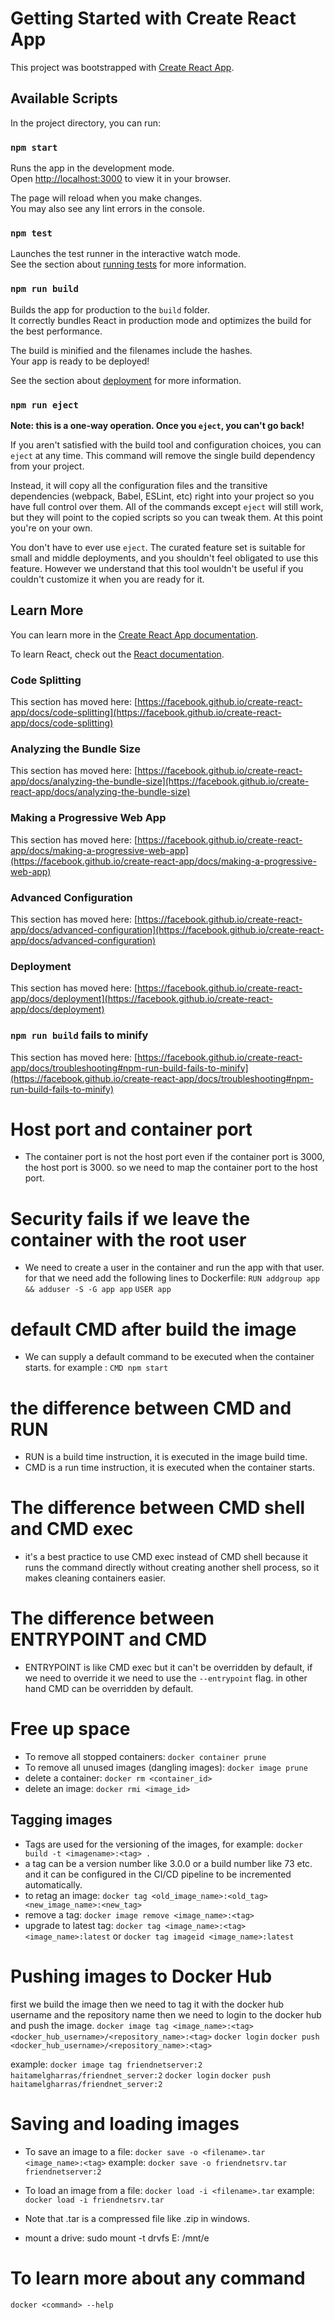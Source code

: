 # Getting Started with Create React App

This project was bootstrapped with [Create React App](https://github.com/facebook/create-react-app).

## Available Scripts

In the project directory, you can run:

### `npm start`

Runs the app in the development mode.\
Open [http://localhost:3000](http://localhost:3000) to view it in your browser.

The page will reload when you make changes.\
You may also see any lint errors in the console.

### `npm test`

Launches the test runner in the interactive watch mode.\
See the section about [running tests](https://facebook.github.io/create-react-app/docs/running-tests) for more information.

### `npm run build`

Builds the app for production to the `build` folder.\
It correctly bundles React in production mode and optimizes the build for the best performance.

The build is minified and the filenames include the hashes.\
Your app is ready to be deployed!

See the section about [deployment](https://facebook.github.io/create-react-app/docs/deployment) for more information.

### `npm run eject`

**Note: this is a one-way operation. Once you `eject`, you can't go back!**

If you aren't satisfied with the build tool and configuration choices, you can `eject` at any time. This command will remove the single build dependency from your project.

Instead, it will copy all the configuration files and the transitive dependencies (webpack, Babel, ESLint, etc) right into your project so you have full control over them. All of the commands except `eject` will still work, but they will point to the copied scripts so you can tweak them. At this point you're on your own.

You don't have to ever use `eject`. The curated feature set is suitable for small and middle deployments, and you shouldn't feel obligated to use this feature. However we understand that this tool wouldn't be useful if you couldn't customize it when you are ready for it.

## Learn More

You can learn more in the [Create React App documentation](https://facebook.github.io/create-react-app/docs/getting-started).

To learn React, check out the [React documentation](https://reactjs.org/).

### Code Splitting

This section has moved here: [https://facebook.github.io/create-react-app/docs/code-splitting](https://facebook.github.io/create-react-app/docs/code-splitting)

### Analyzing the Bundle Size

This section has moved here: [https://facebook.github.io/create-react-app/docs/analyzing-the-bundle-size](https://facebook.github.io/create-react-app/docs/analyzing-the-bundle-size)

### Making a Progressive Web App

This section has moved here: [https://facebook.github.io/create-react-app/docs/making-a-progressive-web-app](https://facebook.github.io/create-react-app/docs/making-a-progressive-web-app)

### Advanced Configuration

This section has moved here: [https://facebook.github.io/create-react-app/docs/advanced-configuration](https://facebook.github.io/create-react-app/docs/advanced-configuration)

### Deployment

This section has moved here: [https://facebook.github.io/create-react-app/docs/deployment](https://facebook.github.io/create-react-app/docs/deployment)

### `npm run build` fails to minify

This section has moved here: [https://facebook.github.io/create-react-app/docs/troubleshooting#npm-run-build-fails-to-minify](https://facebook.github.io/create-react-app/docs/troubleshooting#npm-run-build-fails-to-minify)


# Host port and container port
- The container port is not the host port even if the container port is 3000, the host port is 3000. so we need to map the container port to the host port.

# Security fails if we leave the container with the root user
- We need to create a user in the container and run the app with that user.
for that we need add the following lines to Dockerfile:
`RUN addgroup app && adduser -S -G app app`
`USER app`

# default CMD after build the image
- We can supply a default command to be executed when the container starts. for example :
`CMD npm start`

# the difference between CMD and RUN
- RUN is a build time instruction, it is executed in the image build time.
- CMD is a run time instruction, it is executed when the container starts.

# The difference between CMD shell and CMD exec
- it's a best practice to use CMD exec instead of CMD shell because it runs the command directly without creating another shell process, so it makes cleaning containers easier.

# The difference between ENTRYPOINT and CMD
- ENTRYPOINT is like CMD exec but it can't be overridden by default, if we need to override it we need to use the `--entrypoint` flag. in other hand CMD can be overridden by default.


# Free up space
- To remove all stopped containers:
`docker container prune`
- To remove all unused images (dangling images):
`docker image prune`
- delete a container:
`docker rm <container_id>`
- delete an image:
`docker rmi <image_id>`

## Tagging images
- Tags are used for the versioning of the images, for example:
`docker build -t <imagename>:<tag> .`
- a tag can be a version number like 3.0.0 or a build number like 73 etc. and it can be configured in the CI/CD pipeline to be incremented automatically.
- to retag an image: 
`docker tag <old_image_name>:<old_tag> <new_image_name>:<new_tag>`
- remove a tag:
`docker image remove <image_name>:<tag>`
- upgrade to latest tag:
`docker tag <image_name>:<tag> <image_name>:latest` or `docker tag imageid <image_name>:latest`


# Pushing images to Docker Hub
first we build the image then we need to tag it with the docker hub username and the repository name then we need to login to the docker hub and push the image.
`docker image tag <image_name>:<tag> <docker_hub_username>/<repository_name>:<tag>`
`docker login`
`docker push <docker_hub_username>/<repository_name>:<tag>`

example:
`docker image tag friendnetserver:2 haitamelgharras/friendnet_server:2`
`docker login`
`docker push haitamelgharras/friendnet_server:2`

# Saving and loading images
- To save an image to a file:
`docker save -o <filename>.tar <image_name>:<tag>`
example:
`docker save -o friendnetsrv.tar friendnetserver:2`
- To load an image from a file:
`docker load -i <filename>.tar`
example:
`docker load -i friendnetsrv.tar`
- Note that .tar is a compressed file like .zip in windows.

- mount a drive:
sudo mount -t drvfs E: /mnt/e

# To learn more about any command
`docker <command> --help`



